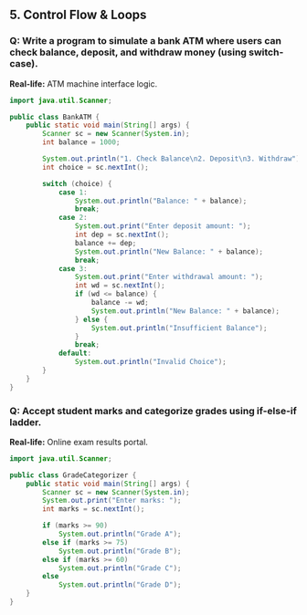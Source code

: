 ## 5. Control Flow & Loops

### Q: Write a program to simulate a bank ATM where users can check balance, deposit, and withdraw money (using switch-case).
**Real-life:** ATM machine interface logic.

```java
import java.util.Scanner;

public class BankATM {
    public static void main(String[] args) {
        Scanner sc = new Scanner(System.in);
        int balance = 1000;

        System.out.println("1. Check Balance\n2. Deposit\n3. Withdraw");
        int choice = sc.nextInt();

        switch (choice) {
            case 1:
                System.out.println("Balance: " + balance);
                break;
            case 2:
                System.out.print("Enter deposit amount: ");
                int dep = sc.nextInt();
                balance += dep;
                System.out.println("New Balance: " + balance);
                break;
            case 3:
                System.out.print("Enter withdrawal amount: ");
                int wd = sc.nextInt();
                if (wd <= balance) {
                    balance -= wd;
                    System.out.println("New Balance: " + balance);
                } else {
                    System.out.println("Insufficient Balance");
                }
                break;
            default:
                System.out.println("Invalid Choice");
        }
    }
}
```

### Q: Accept student marks and categorize grades using if-else-if ladder.
**Real-life:** Online exam results portal.

```java
import java.util.Scanner;

public class GradeCategorizer {
    public static void main(String[] args) {
        Scanner sc = new Scanner(System.in);
        System.out.print("Enter marks: ");
        int marks = sc.nextInt();

        if (marks >= 90)
            System.out.println("Grade A");
        else if (marks >= 75)
            System.out.println("Grade B");
        else if (marks >= 60)
            System.out.println("Grade C");
        else
            System.out.println("Grade D");
    }
}
```